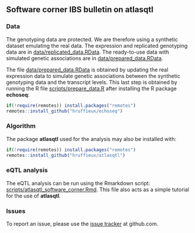 ## Software corner IBS bulletin on atlasqtl

### Data

The genotyping data are protected. We are therefore using a synthetic dataset 
emulating the real data. The expression and replicated genotyping data are in 
[data/replicated_data.RData](https://github.com/hruffieux/software_corner_ibs_bulletin/blob/multiple-analyses/data/replicated_data.RData). The ready-to-use data with simulated genetic associations are in 
[data/prepared_data.RData](https://github.com/hruffieux/software_corner_ibs_bulletin/blob/multiple-analyses/data/prepared_data.RData).

The file [data/prepared_data.RData](https://github.com/hruffieux/software_corner_ibs_bulletin/blob/multiple-analyses/data/prepared_data.RData) 
is obtained by updating the real expression data to simulate genetic associations 
between the synthetic genotyping data and the transcript levels. This last step 
is obtained by running the R file 
[scripts/prepare_data.R](https://github.com/hruffieux/software_corner_ibs_bulletin/blob/multiple-analyses/scripts/prepare_data.R) 
after installing the R package **echoseq**:

```R
if(!require(remotes)) install.packages("remotes")
remotes::install_github("hruffieux/echoseq")
```

### Algorithm

The package **atlasqtl** used for the analysis may also be installed with:
 
```R
if(!require(remotes)) install.packages("remotes")
remotes::install_github("hruffieux/atlasqtl")
```

### eQTL analysis

The eQTL analysis can be run using the Rmarkdown script: 
[scripts/atlasqtl_software_corner.Rmd](https://github.com/hruffieux/software_corner_ibs_bulletin/blob/multiple-analyses/scripts/atlasqtl_software_corner.Rmd). 
This file also acts as a simple tutorial for the use of **atlasqtl**.


### Issues

To report an issue, please use the 
[issue tracker](https://github.com/hruffieux/software_corner_ibs_bulletin/issues) 
at github.com.